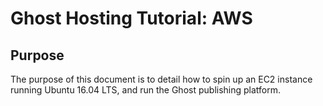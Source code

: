 # Ghost Hosting Tutorial: AWS

## Purpose

The purpose of this document is to detail how to spin up an EC2 instance running Ubuntu 16.04 LTS, and run the Ghost publishing platform. 